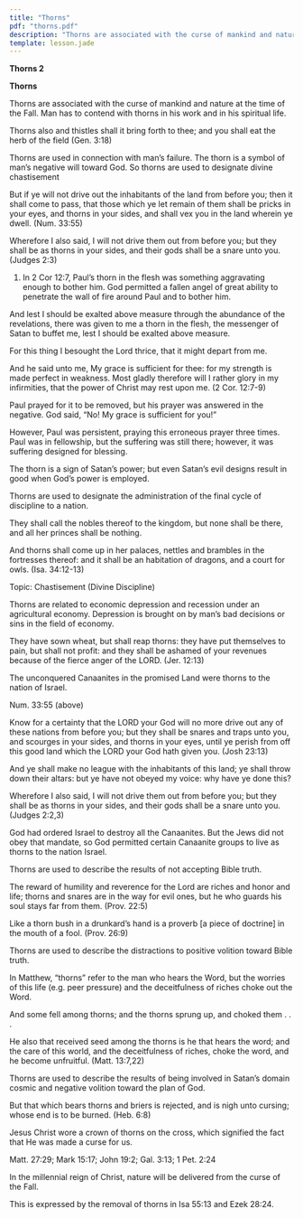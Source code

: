 ```yaml
---
title: "Thorns"
pdf: "thorns.pdf"
description: "Thorns are associated with the curse of mankind and nature at the time of the Fall. Man has to contend with thorns in his work and in his spiritual life."
template: lesson.jade
---
```



**Thorns 2**

**Thorns**

Thorns are associated with the curse of mankind and nature at the time
of the Fall. Man has to contend with thorns in his work and in his
spiritual life.

Thorns also and thistles shall it bring forth to thee; and you shall eat
the herb of the field (Gen. 3:18)

Thorns are used in connection with man’s failure. The thorn is a symbol
of man’s negative will toward God. So thorns are used to designate
divine chastisement

But if ye will not drive out the inhabitants of the land from before
you; then it shall come to pass, that those which ye let remain of them
shall be pricks in your eyes, and thorns in your sides, and shall vex
you in the land wherein ye dwell. (Num. 33:55)

Wherefore I also said, I will not drive them out from before you; but
they shall be as thorns in your sides, and their gods shall be a snare
unto you. (Judges 2:3)

1. In 2 Cor 12:7, Paul’s thorn in the flesh was something aggravating
enough to bother him. God permitted a fallen angel of great ability to
penetrate the wall of fire around Paul and to bother him.

And lest I should be exalted above measure through the abundance of the
revelations, there was given to me a thorn in the flesh, the messenger
of Satan to buffet me, lest I should be exalted above measure.

For this thing I besought the Lord thrice, that it might depart from me.

And he said unto me, My grace is sufficient for thee: for my strength is
made perfect in weakness. Most gladly therefore will I rather glory in
my infirmities, that the power of Christ may rest upon me. (2 Cor.
12:7-9)

Paul prayed for it to be removed, but his prayer was answered in the
negative. God said, “No! My grace is sufficient for you!”

However, Paul was persistent, praying this erroneous prayer three times.
Paul was in fellowship, but the suffering was still there; however, it
was suffering designed for blessing.

The thorn is a sign of Satan’s power; but even Satan’s evil designs
result in good when God’s power is employed.

Thorns are used to designate the administration of the final cycle of
discipline to a nation.

They shall call the nobles thereof to the kingdom, but none shall be
there, and all her princes shall be nothing.

And thorns shall come up in her palaces, nettles and brambles in the
fortresses thereof: and it shall be an habitation of dragons, and a
court for owls. (Isa. 34:12-13)

Topic: Chastisement (Divine Discipline)

Thorns are related to economic depression and recession under an
agricultural economy. Depression is brought on by man’s bad decisions or
sins in the field of economy.

They have sown wheat, but shall reap thorns: they have put themselves to
pain, but shall not profit: and they shall be ashamed of your revenues
because of the fierce anger of the LORD. (Jer. 12:13)

The unconquered Canaanites in the promised Land were thorns to the
nation of Israel.

Num. 33:55 (above)

Know for a certainty that the LORD your God will no more drive out any
of these nations from before you; but they shall be snares and traps
unto you, and scourges in your sides, and thorns in your eyes, until ye
perish from off this good land which the LORD your God hath given you.
(Josh 23:13)

And ye shall make no league with the inhabitants of this land; ye shall
throw down their altars: but ye have not obeyed my voice: why have ye
done this?

Wherefore I also said, I will not drive them out from before you; but
they shall be as thorns in your sides, and their gods shall be a snare
unto you. (Judges 2:2,3)

God had ordered Israel to destroy all the Canaanites. But the Jews did
not obey that mandate, so God permitted certain Canaanite groups to live
as thorns to the nation Israel.

Thorns are used to describe the results of not accepting Bible truth.

The reward of humility and reverence for the Lord are riches and honor
and life; thorns and snares are in the way for evil ones, but he who
guards his soul stays far from them. (Prov. 22:5)

Like a thorn bush in a drunkard’s hand is a proverb [a piece of
doctrine] in the mouth of a fool. (Prov. 26:9)

Thorns are used to describe the distractions to positive volition toward
Bible truth.

In Matthew, “thorns” refer to the man who hears the Word, but the
worries of this life (e.g. peer pressure) and the deceitfulness of
riches choke out the Word.

And some fell among thorns; and the thorns sprung up, and choked them .
. .

He also that received seed among the thorns is he that hears the word;
and the care of this world, and the deceitfulness of riches, choke the
word, and he become unfruitful. (Matt. 13:7,22)

Thorns are used to describe the results of being involved in Satan’s
domain cosmic and negative volition toward the plan of God.

But that which bears thorns and briers is rejected, and is nigh unto
cursing; whose end is to be burned. (Heb. 6:8)

Jesus Christ wore a crown of thorns on the cross, which signified the
fact that He was made a curse for us.

Matt. 27:29; Mark 15:17; John 19:2; Gal. 3:13; 1 Pet. 2:24

In the millennial reign of Christ, nature will be delivered from the
curse of the Fall.

This is expressed by the removal of thorns in Isa 55:13 and Ezek 28:24.

